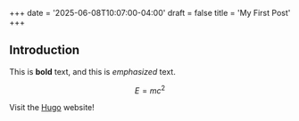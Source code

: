 +++
date = '2025-06-08T10:07:00-04:00'
draft = false
title = 'My First Post'
+++
## Introduction

This is **bold** text, and this is *emphasized* text.

$$ E = mc^2 $$

Visit the [Hugo](https://gohugo.io) website!
